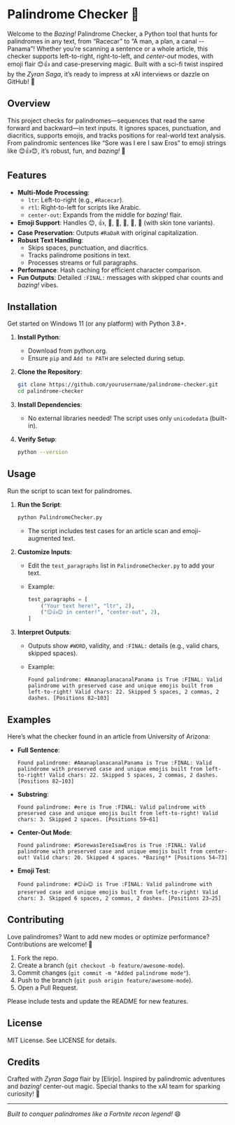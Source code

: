 # Palindrome Checker 🚀

Welcome to the *Bazing!* Palindrome Checker, a Python tool that hunts for palindromes in any text, from “Racecar” to “A man, a plan, a canal -- Panama”! Whether you’re scanning a sentence or a whole article, this checker supports left-to-right, right-to-left, and *center-out* modes, with emoji flair 😊👍 and case-preserving magic. Built with a sci-fi twist inspired by the *Zyran Saga*, it’s ready to impress at xAI interviews or dazzle on GitHub! 🌟

## Overview

This project checks for palindromes—sequences that read the same forward and backward—in text inputs. It ignores spaces, punctuation, and diacritics, supports emojis, and tracks positions for real-world text analysis. From palindromic sentences like “Sore was I ere I saw Eros” to emoji strings like 😊👍😊, it’s robust, fun, and *bazing!* 🚀

## Features

- **Multi-Mode Processing**:
  - `ltr`: Left-to-right (e.g., `#Racecar`).
  - `rtl`: Right-to-left for scripts like Arabic.
  - `center-out`: Expands from the middle for *bazing!* flair.
- **Emoji Support**: Handles 😊, 👍, 🚀, 🙌, 👋, 🌟, 🐾 (with skin tone variants).
- **Case Preservation**: Outputs `#RaDaR` with original capitalization.
- **Robust Text Handling**:
  - Skips spaces, punctuation, and diacritics.
  - Tracks palindrome positions in text.
  - Processes streams or full paragraphs.
- **Performance**: Hash caching for efficient character comparison.
- **Fun Outputs**: Detailed `:FINAL:` messages with skipped char counts and *bazing!* vibes.

## Installation

Get started on Windows 11 (or any platform) with Python 3.8+.

1. **Install Python**:

   - Download from python.org.
   - Ensure `pip` and `Add to PATH` are selected during setup.

2. **Clone the Repository**:

   ```bash
   git clone https://github.com/yourusername/palindrome-checker.git
   cd palindrome-checker
   ```

3. **Install Dependencies**:

   - No external libraries needed! The script uses only `unicodedata` (built-in).

4. **Verify Setup**:

   ```bash
   python --version
   ```

## Usage

Run the script to scan text for palindromes.

1. **Run the Script**:

   ```bash
   python PalindromeChecker.py
   ```

   - The script includes test cases for an article scan and emoji-augmented text.

2. **Customize Inputs**:

   - Edit the `test_paragraphs` list in `PalindromeChecker.py` to add your text.
   - Example:

     ```python
     test_paragraphs = [
         ("Your text here!", "ltr", 2),
         ("😊👍😊 in center!", "center-out", 2),
     ]
     ```

3. **Interpret Outputs**:

   - Outputs show `#WORD`, validity, and `:FINAL:` details (e.g., valid chars, skipped spaces).
   - Example:

     ```
     Found palindrome: #AmanaplanacanalPanama is True :FINAL: Valid palindrome with preserved case and unique emojis built from left-to-right! Valid chars: 22. Skipped 5 spaces, 2 commas, 2 dashes. [Positions 82–103]
     ```

## Examples

Here’s what the checker found in an article from University of Arizona:

- **Full Sentence**:

  ```
  Found palindrome: #AmanaplanacanalPanama is True :FINAL: Valid palindrome with preserved case and unique emojis built from left-to-right! Valid chars: 22. Skipped 5 spaces, 2 commas, 2 dashes. [Positions 82–103]
  ```
- **Substring**:

  ```
  Found palindrome: #ere is True :FINAL: Valid palindrome with preserved case and unique emojis built from left-to-right! Valid chars: 3. Skipped 2 spaces. [Positions 59–61]
  ```
- **Center-Out Mode**:

  ```
  Found palindrome: #SorewasIereIsawEros is True :FINAL: Valid palindrome with preserved case and unique emojis built from center-out! Valid chars: 20. Skipped 4 spaces. *Bazing!* [Positions 54–73]
  ```
- **Emoji Test**:

  ```
  Found palindrome: #😊👍😊 is True :FINAL: Valid palindrome with preserved case and unique emojis built from left-to-right! Valid chars: 3. Skipped 6 spaces, 2 commas, 2 dashes. [Positions 23–25]
  ```

## Contributing

Love palindromes? Want to add new modes or optimize performance? Contributions are welcome! 🎉

1. Fork the repo.
2. Create a branch (`git checkout -b feature/awesome-mode`).
3. Commit changes (`git commit -m "Added palindrome mode"`).
4. Push to the branch (`git push origin feature/awesome-mode`).
5. Open a Pull Request.

Please include tests and update the README for new features.

## License

MIT License. See LICENSE for details.

## Credits

Crafted with *Zyran Saga* flair by \[Elirjo\]. Inspired by palindromic adventures and *bazing!* center-out magic. Special thanks to the xAI team for sparking curiosity! 🌟

---

*Built to conquer palindromes like a Fortnite recon legend!* 😄
